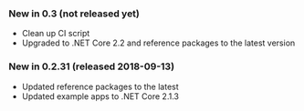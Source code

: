 ﻿### New in 0.3 (not released yet)
* Clean up CI script
* Upgraded to .NET Core 2.2 and reference packages to the latest version

### New in 0.2.31 (released 2018-09-13)
* Updated reference packages to the latest
* Updated example apps to .NET Core 2.1.3